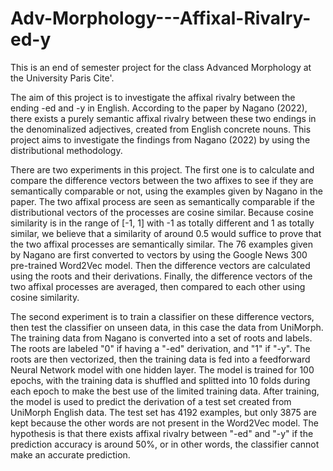 # Adv-Morphology---Affixal-Rivalry-ed-y
This is an end of semester project for the class Advanced Morphology at the University Paris Cite'.

The aim of this project is to investigate the affixal rivalry between the ending -ed and -y in English. According to the paper by Nagano (2022), there exists a purely semantic affixal rivalry between these two endings in the denominalized adjectives, created from English concrete nouns. This project aims to investigate the findings from Nagano (2022) by using the distributional methodology. 

There are two experiments in this project. The first one is to calculate and compare the difference vectors between the two affixes to see if they are semantically comparable or not, using the examples given by Nagano in the paper. The two affixal process are seen as semantically comparable if the distributional vectors of the processes are cosine similar. Because cosine similarity is in the range of [-1, 1] with -1 as totally different and 1 as totally similar, we believe that a similarity of around 0.5 would suffice to prove that the two affixal processes are semantically similar. The 76 examples given by Nagano are first converted to vectors by using the Google News 300 pre-trained Word2Vec model. Then the difference vectors are calculated using the roots and their derivations. Finally, the difference vectors of the two affixal processes are averaged, then compared to each other using cosine similarity. 

The second experiment is to train a classifier on these difference vectors, then test the classifier on unseen data, in this case the data from UniMorph. The training data from Nagano is converted into a set of roots and labels. The roots are labeled "0" if having a "-ed" derivation, and "1" if "-y". The roots are then vectorized, then the training data is fed into a feedforward Neural Network model with one hidden layer. The model is trained for 100 epochs, with the training data is shuffled and splitted into 10 folds during each epoch to make the best use of the limited training data. After training, the model is used to predict the derivation of a test set created from UniMorph English data. The test set has 4192 examples, but only 3875 are kept because the other words are not present in the Word2Vec model. The hypothesis is that there exists affixal rivalry between "-ed" and "-y" if the prediction accuracy is around 50%, or in other words, the classifier cannot make an accurate prediction.  
